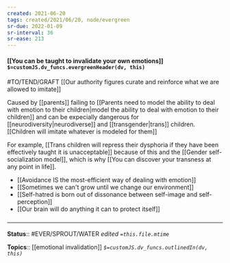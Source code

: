 ```yaml
---
created: 2021-06-20
tags: created/2021/06/20, node/evergreen
sr-due: 2022-01-09
sr-interval: 36
sr-ease: 213
---
```


#### [[You can be taught to invalidate your own emotions]] `$=customJS.dv_funcs.evergreenHeader(dv, this)`

#TO/TEND/GRAFT  [[Our authority figures curate and reinforce what we are allowed to imitate]]

Caused by [[parents]] failing to [[Parents need to model the ability to deal with emotion to their children|model the ability to deal with emotion to their children]] and can be expecially dangerous for [[neurodiversity|neurodiverse]] and [[transgender|trans]] children. [[Children will imitate whatever is modeled for them]]

For example, [[Trans children will repress their dysphoria if they have been effectively taught it is unacceptable]] because of this and the [[Gender self-socialization model]], which is why [[You can discover your transness at any point in life]].

- [[Avoidance IS the most-efficient way of dealing with emotion]]
- [[Sometimes we can't grow until we change our environment]]
- [[Self-hatred is born out of dissonance between self-image and self-perception]]
- [[Our brain will do anything it can to protect itself]]

### <hr class="footnote"/>

**Status**:: #EVER/SPROUT/WATER 
*edited `=this.file.mtime`*

**Topics**:: [[emotional invalidation]] 
*`$=customJS.dv_funcs.outlinedIn(dv, this)`*

